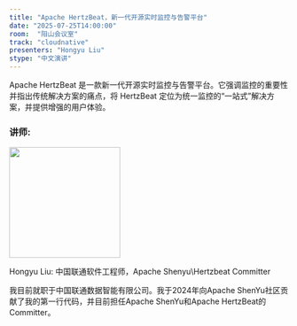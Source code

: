 ```yaml
---
title: "Apache HertzBeat，新一代开源实时监控与告警平台"
date: "2025-07-25T14:00:00"
room:  "阳山会议室"
track: "cloudnative"
presenters: "Hongyu Liu"
stype: "中文演讲"
---
```


Apache HertzBeat 是一款新一代开源实时监控与告警平台。它强调监控的重要性并指出传统解决方案的痛点，将 HertzBeat 定位为统一监控的“一站式”解决方案，并提供增强的用户体验。

### 讲师:

<img src="https://sessionize.com/image/d76b-400o400o1-wmu7Pfw1uhFLyi2grzXbzB.png" width="200" /><br/>

Hongyu Liu: 中国联通软件工程师，Apache Shenyu\Hertzbeat Committer

我目前就职于中国联通数据智能有限公司。我于2024年向Apache ShenYu社区贡献了我的第一行代码，并目前担任Apache ShenYu和Apache HertzBeat的Committer。